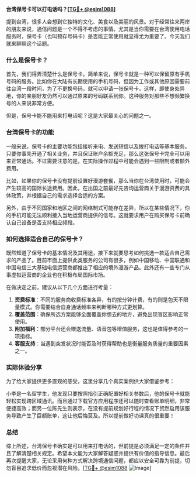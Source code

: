 **台湾保号卡可以打电话吗？[[TG💪+ @esim1088](https://t.me/s/esim1088)]**

提到台湾，很多人会想到它独特的文化、美食以及美丽的风景。对于经常往来两岸的朋友来说，通信问题是一个不得不考虑的事情。尤其是当你需要在台湾使用电话服务时，保号卡（也叫预存号码卡）是否能正常使用就显得尤为重要了。今天我们就来聊聊这个话题。

### 什么是保号卡？

首先，我们得弄清楚什么是保号卡。简单来说，保号卡就是一种可以保留原有手机号码的服务。比如你在大陆有长期使用的手机号码，但因为工作或其他原因需要前往台湾一段时间，为了不更换号码，就可以申请一张保号卡。这样，即使身处异地，你的亲朋好友仍然可以通过原来的号码联系到你。这种服务对那些不想频繁换号的人来说非常方便。

但是，保号卡能不能用来打电话呢？这是大家最关心的问题之一。

### 台湾保号卡的功能

一般来说，保号卡的主要功能包括接听来电、发送短信以及拨打电话等基本服务。只要你事先开通了相关业务，并且保证账户余额充足，那么这张保号卡完全可以用来正常通话。不过需要注意的是，在实际操作过程中可能会遇到一些限制或者额外费用。

比如，如果你的保号卡没有提前设置好漫游套餐，那么当你在台湾使用时，可能会产生较高的国际长途费用。因此，在出国之前最好先咨询运营商关于漫游资费的具体政策，并根据自己的需求选择合适的方案。

另外，由于不同国家和地区之间的网络制式可能存在差异，所以在某些情况下，你的手机可能无法顺利接入当地运营商提供的信号。这就要求用户在购买保号卡前确认自己设备是否支持相应频段。

### 如何选择适合自己的保号卡？

既然知道了保号卡的基本情况及其用途，接下来就要思考如何挑选一款适合自己需求的产品了。目前市面上提供此类服务的公司有很多，例如中国移动、中国联通和中国电信三大基础电信运营商都推出了相应的境外漫游产品。此外还有一些专门从事虚拟运营商的企业也在积极布局国际市场。

在做决定之前，建议从以下几个方面进行考量：

1. **资费标准**：不同的服务商收费标准各异，有的按分钟计费，有的则是包天不限量模式。你需要结合自身通话频率来判断哪种方式更划算。
2. **覆盖范围**：确保所选方案能够全面覆盖你想去的地方，避免出现盲区影响正常使用。
3. **附加福利**：部分平台还会赠送流量、语音包等增值服务，这也是值得参考的一项指标。
4. **客服支持**：当遇到突发状况时能否及时获得帮助也是衡量服务质量的重要因素之一。

### 实际体验分享

为了给大家提供更多直观的感受，这里分享几个真实案例供大家借鉴参考：

小李是一名留学生，他发现只要按照指引正确配置好相关参数后，他的保号卡就能轻松实现跨区域通讯。而且通过下载官方应用程序还可以随时查看账单明细，非常便捷高效；而另一位陈先生则表示，在没有提前规划好行程的情况下贸然启用该服务导致产生了巨额账单，这让他后悔莫及。所以提前做好功课真的很重要！

### 总结

综上所述，台湾保号卡确实是可以用来打电话的，但前提是必须满足一定的条件并且了解清楚相关规定。希望本文能为大家解答疑惑并提供有价值的指导信息。最后再次提醒大家，无论采用何种方式解决跨境通信问题，都应以安全可靠为前提，切勿盲目追求低价而忽视潜在风险。[[TG💪+ @esim1088](https://t.me/s/esim1088) ![Image](https://i.postimg.cc/4NQfJmqS/Snipaste-2025-05-13-00-14-12.png)]